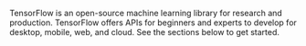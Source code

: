 TensorFlow is an open-source machine learning library for research and production. TensorFlow offers APIs for beginners and experts to develop for desktop, mobile, web, and cloud. See the sections below to get started.     

